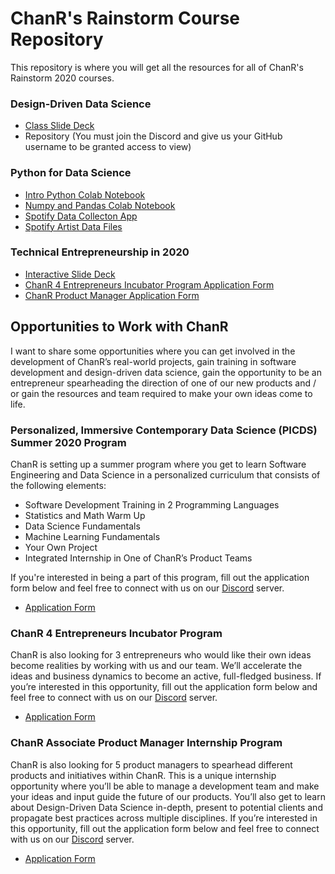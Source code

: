 # ChanR's Rainstorm Course Repository

This repository is where you will get all the resources for all of ChanR's Rainstorm 2020 courses.

### Design-Driven Data Science

- [Class Slide Deck](https://docs.google.com/presentation/d/1cW0woLwUKUOrxGzPbCrQ9d0-rGJ1YY3biRkt45wVfw8/edit?usp=sharing)
- Repository (You must join the Discord and give us your GitHub username to be granted access to view)

### Python for Data Science

- [Intro Python Colab Notebook](https://colab.research.google.com/drive/1tju9OJ7wlWPicyktVD_7M-b-xLvbpjDc)
- [Numpy and Pandas Colab Notebook](https://colab.research.google.com/drive/1eE2Z3WnipDjpC1MzB81HH8wvcca1zyHY)
- [Spotify Data Collecton App](http://209.182.236.218:3950/)
- [Spotify Artist Data Files](https://github.com/ChanR-Analytics/Rainstorm_Spotify_App/tree/master/data)  

### Technical Entrepreneurship in 2020

- [Interactive Slide Deck](https://slides.com/rchatterjee/technical-entrepreneurship-in-2020)
- [ChanR 4 Entrepreneurs Incubator Program Application Form](https://forms.gle/aYiiSmHv7awFYn9N7)
- [ChanR Product Manager Application Form](https://forms.gle/t9j2U2jx1eVAyXif7)

## Opportunities to Work with ChanR

I want to share some opportunities where you can get involved in the development of ChanR’s real-world projects, gain training in software development and design-driven data science, gain the opportunity to be an entrepreneur spearheading the direction of one of our new products and / or gain the resources and team required to make your own ideas come to life.

### Personalized, Immersive Contemporary Data Science (PICDS) Summer 2020 Program

ChanR is setting up a summer program where you get to learn Software Engineering and Data Science in a personalized curriculum that consists of the following elements:

- Software Development Training in 2 Programming Languages
- Statistics and Math Warm Up  
- Data Science Fundamentals
- Machine Learning Fundamentals  
- Your Own Project
- Integrated Internship in One of ChanR’s Product Teams

If you're interested in being a part of this program, fill out the application form below and feel free to connect with us on our [Discord](https://discord.gg/BurGp7e) server.

- [Application Form](https://forms.gle/fWmTztBjs9jDQDQY9)

### ChanR 4 Entrepreneurs Incubator Program

ChanR is also looking for 3 entrepreneurs who would like their own ideas become realities by working with us and our team. We’ll accelerate the ideas and business dynamics to become an active, full-fledged business. If you’re interested in this opportunity, fill out the application form below and feel free to connect with us on our [Discord](https://discord.gg/BurGp7e) server.

- [Application Form](https://forms.gle/aYiiSmHv7awFYn9N7)

### ChanR Associate Product Manager Internship Program

ChanR is also looking for 5 product managers to spearhead different products and initiatives within ChanR. This is a unique internship opportunity where you’ll be able to manage a development team and make your ideas and input guide the future of our products. You’ll also get to learn about Design-Driven Data Science in-depth, present to potential clients and propagate best practices across multiple disciplines. If you’re interested in this opportunity, fill out the application form below and feel free to connect with us on our [Discord](https://discord.gg/BurGp7e) server.   

- [Application Form](https://forms.gle/t9j2U2jx1eVAyXif7)
